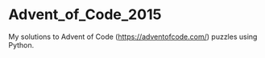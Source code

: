 # Advent_of_Code_2015

My solutions to Advent of Code (https://adventofcode.com/) puzzles using Python.
